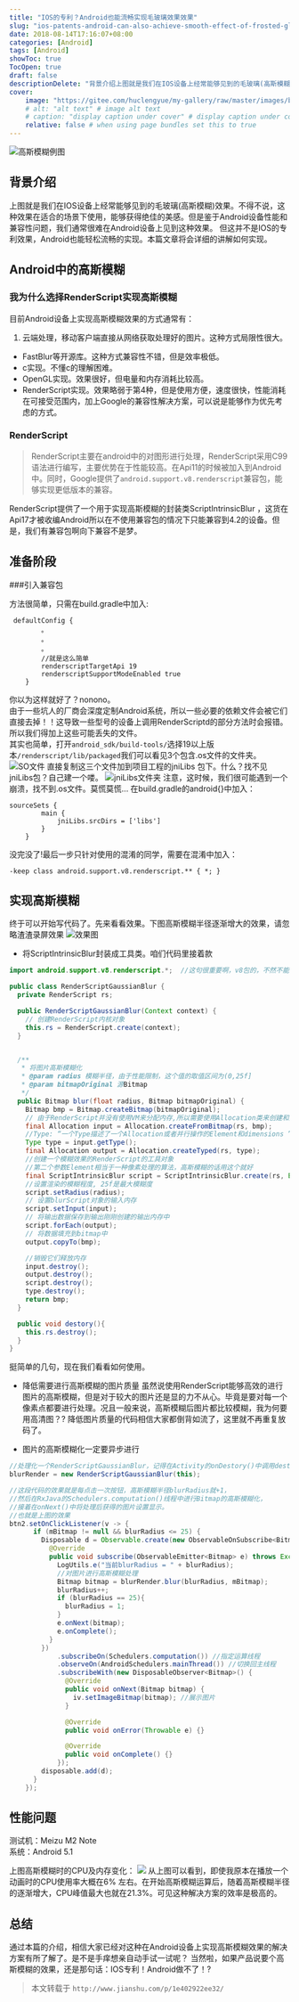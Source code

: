 ```yaml
---
title: "IOS的专利？Android也能流畅实现毛玻璃效果效果"
slug: "ios-patents-android-can-also-achieve-smooth-effect-of-frosted-glass"
date: 2018-08-14T17:16:07+08:00
categories: [Android]
tags: [Android]
showToc: true
TocOpen: true
draft: false
descriptionDelete: "背景介绍上图就是我们在IOS设备上经常能够见到的毛玻璃(高斯模糊)效果。不得不说，这种效果在适合的场景下使用，能够获得绝佳的美感。但是鉴于"
cover: 
    image: "https://gitee.com/huclengyue/my-gallery/raw/master/images/blog/1646726843423e828301e9bb83ebb14e1396324167.png"
    # alt: "alt text" # image alt text
    # caption: "display caption under cover" # display caption under cover
    relative: false # when using page bundles set this to true
---
```

                
![高斯模糊例图](https://gitee.com/huclengyue/my-gallery/raw/master/images/blog/1646726843423e828301e9bb83ebb14e1396324167.png)
## 背景介绍
上图就是我们在IOS设备上经常能够见到的毛玻璃(高斯模糊)效果。不得不说，这种效果在适合的场景下使用，能够获得绝佳的美感。但是鉴于Android设备性能和兼容性问题，我们通常很难在Android设备上见到这种效果。
但这并不是IOS的专利效果，Android也能轻松流畅的实现。本篇文章将会详细的讲解如何实现。

## Android中的高斯模糊
### 我为什么选择RenderScript实现高斯模糊
目前Android设备上实现高斯模糊效果的方式通常有：    

1. 云端处理，移动客户端直接从网络获取处理好的图片。这种方式局限性很大。
- FastBlur等开源库。这种方式兼容性不错，但是效率极低。
- c实现。不懂c的理解困难。
- OpenGL实现。效果很好，但电量和内存消耗比较高。
- RenderScript实现。效果略弱于第4种，但是使用方便，速度很快，性能消耗在可接受范围内，加上Google的兼容性解决方案，可以说是能够作为优先考虑的方式。
### RenderScript
> RenderScript主要在android中的对图形进行处理，RenderScript采用C99语法进行编写，主要优势在于性能较高。在Api11的时候被加入到Android中。同时，Google提供了`android.support.v8.renderscript`兼容包，能够实现更低版本的兼容。 

RenderScript提供了一个用于实现高斯模糊的封装类ScriptIntrinsicBlur ，这货在Api17才被收编Android所以在不使用兼容包的情况下只能兼容到4.2的设备。但是，我们有兼容包啊向下兼容不是梦。

## 准备阶段

###引入兼容包

方法很简单，只需在build.gradle中加入:
```
 defaultConfig {
        。
        。
        。
        //就是这么简单
        renderscriptTargetApi 19
        renderscriptSupportModeEnabled true
    }
```
你以为这样就好了？nonono。  
由于一些坑人的厂商会深度定制Android系统，所以一些必要的依赖文件会被它们直接去掉！！这导致一些型号的设备上调用RenderScriptd的部分方法时会报错。所以我们得加上这些可能丢失的文件。  
其实也简单，打开`android_sdk/build-tools/`选择19以上版本`/renderscript/lib/packaged`我们可以看见3个包含.os文件的文件夹。
![SO文件](https://gitee.com/huclengyue/my-gallery/raw/master/images/blog/16467268440385c5249ec1623416297fc054bef4e0.png)
直接复制这三个文件加到项目工程的jniLibs 包下。什么？找不见jniLibs包？自己建一个喽。
![jniLibs文件夹](https://gitee.com/huclengyue/my-gallery/raw/master/images/blog/164672684444382d27bba64fe05e3d052ff27fa4b6.png)
注意，这时候，我们很可能遇到一个崩溃，找不到.os文件。莫慌莫慌...
在build.gradle的android{}中加入：
```
sourceSets {
        main {
            jniLibs.srcDirs = ['libs']
        }
    }
```
没完没了!最后一步只针对使用的混淆的同学，需要在混淆中加入：
```
-keep class android.support.v8.renderscript.** { *; }
```
## 实现高斯模糊
终于可以开始写代码了。先来看看效果。下图高斯模糊半径逐渐增大的效果，请忽略渣渣录屏效果
![效果图](https://gitee.com/huclengyue/my-gallery/raw/master/images/blog/1646726844970d7f64768e2a9b60a5fbea888cd96a.gif)
- 将ScriptIntrinsicBlur封装成工具类。咱们代码里接着款
```java
import android.support.v8.renderscript.*;  //这句很重要啊，v8包的，不然不能向下兼容啊。

public class RenderScriptGaussianBlur {
  private RenderScript rs;

  public RenderScriptGaussianBlur(Context context) {
    // 创建RenderScript内核对象
    this.rs = RenderScript.create(context);
  }


  /**
   * 将图片高斯模糊化
   * @param radius 模糊半径，由于性能限制，这个值的取值区间为(0,25f]
   * @param bitmapOriginal 源Bitmap
   */
  public Bitmap blur(float radius, Bitmap bitmapOriginal) {
    Bitmap bmp = Bitmap.createBitmap(bitmapOriginal);
    // 由于RenderScript并没有使用VM来分配内存,所以需要使用Allocation类来创建和分配内存空间。
    final Allocation input = Allocation.createFromBitmap(rs, bmp);
    //Type: “一个Type描述了一个Allocation或者并行操作的Element和dimensions ”
    Type type = input.getType();
    final Allocation output = Allocation.createTyped(rs, type);
    //创建一个模糊效果的RenderScript的工具对象
    //第二个参数Element相当于一种像素处理的算法，高斯模糊的话用这个就好
    final ScriptIntrinsicBlur script = ScriptIntrinsicBlur.create(rs, Element.U8_4(rs));
    //设置渲染的模糊程度, 25f是最大模糊度
    script.setRadius(radius);
    // 设置blurScript对象的输入内存
    script.setInput(input);
    // 将输出数据保存到输出刚刚创建的输出内存中
    script.forEach(output);
    // 将数据填充到bitmap中
    output.copyTo(bmp);

    //销毁它们释放内存
    input.destroy();
    output.destroy();
    script.destroy();
    type.destroy();
    return bmp;
  }

  public void destory(){
    this.rs.destroy();
  }
}
```
挺简单的几句，现在我们看看如何使用。

- 降低需要进行高斯模糊的图片质量
虽然说使用RenderScript能够高效的进行图片的高斯模糊，但是对于较大的图片还是显的力不从心。毕竟是要对每一个像素点都要进行处理。况且一般来说，高斯模糊后图片都比较模糊，我为何要用高清图？?
降低图片质量的代码相信大家都倒背如流了，这里就不再重复放码了。

- 图片的高斯模糊化一定要异步进行
```java
//处理化一个RenderScriptGaussianBlur，记得在Activity的onDestory()中调用destroy()释放内存
blurRender = new RenderScriptGaussianBlur(this);

//这段代码的效果就是每点击一次按钮，高斯模糊半径blurRadius就+1，
//然后在RxJava的Schedulers.computation()线程中进行Bitmap的高斯模糊化，
//接着在onNext()中将处理后获得的图片设置显示。
//也就是上图的效果
btn2.setOnClickListener(v -> {
      if (mBitmap != null && blurRadius <= 25) {
        Disposable d = Observable.create(new ObservableOnSubscribe<Bitmap>() {
          @Override
          public void subscribe(ObservableEmitter<Bitmap> e) throws Exception {
            LogUtils.e("当前blurRadius = " + blurRadius);
            //对图片进行高斯模糊处理
            Bitmap bitmap = blurRender.blur(blurRadius, mBitmap);
            blurRadius++;
            if (blurRadius == 25){
              blurRadius = 1;
            }
            e.onNext(bitmap);
            e.onComplete();
          }
        })
            .subscribeOn(Schedulers.computation()) //指定运算线程
            .observeOn(AndroidSchedulers.mainThread()) //切换回主线程
            .subscribeWith(new DisposableObserver<Bitmap>() {
              @Override
              public void onNext(Bitmap bitmap) {
                iv.setImageBitmap(bitmap); //展示图片
              }

              @Override
              public void onError(Throwable e) {}

              @Override
              public void onComplete() {}
            });
        disposable.add(d);
      }
    });
```
## 性能问题

测试机：Meizu M2 Note  
系统：Android 5.1

上图高斯模糊时的CPU及内存变化：
![](https://gitee.com/huclengyue/my-gallery/raw/master/images/blog/16467268467126ead393248ac9962bfc9da7f68709.gif)
从上图可以看到，即使我原本在播放一个动画时的CPU使用率大概在6% 左右。在开始高斯模糊运算后，随着高斯模糊半径的逐渐增大，CPU峰值最大也就在21.3%。可见这种解决方案的效率是极高的。

## 总结
通过本篇的介绍，相信大家已经对这种在Android设备上实现高斯模糊效果的解决方案有所了解了。是不是手痒想亲自动手试一试呢？
当然啦，如果产品说要个高斯模糊的效果，还是那句话：IOS专利！Android做不了！?

> 本文转载于 `http://www.jianshu.com/p/1e402922ee32/`
